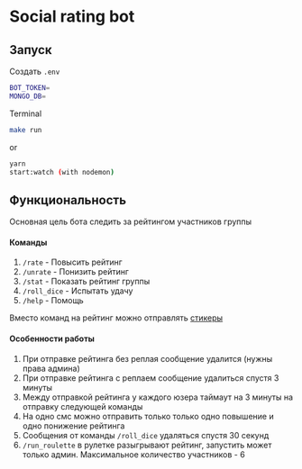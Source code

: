 # Social rating bot

## Запуск

Создать `.env`

```bash
BOT_TOKEN=
MONGO_DB=
```

Terminal

```bash
make run
```

or

```bash
yarn
start:watch (with nodemon)
```

## Функциональность

Основная цель бота следить за рейтингом участников группы

#### Команды

1. `/rate` - Повысить рейтинг
2. `/unrate` - Понизить рейтинг
3. `/stat` - Показать рейтинг группы
4. `/roll_dice` - Испытать удачу
5. `/help` - Помощь

Вместо команд на рейтинг можно отправлять [стикеры](https://t.me/addstickers/PoohSocialCredit)

#### Особенности работы

1. При отправке рейтинга без реплая сообщение удалится (нужны права админа)
2. При отправке рейтинга с реплаем сообщение удалиться спустя 3 минуты
3. Между отправкой рейтинга у каждого юзера таймаут на 3 минуты на отправку следующей команды
4. На одно смс можно отправить только только одно повышение и одно понижение рейтинга
5. Сообщения от команды `/roll_dice` удаляться спустя 30 секунд
6. `/run_roulette` в рулетке разыгрывают рейтинг, запустить может только админ. Максимальное количество участников - 6

